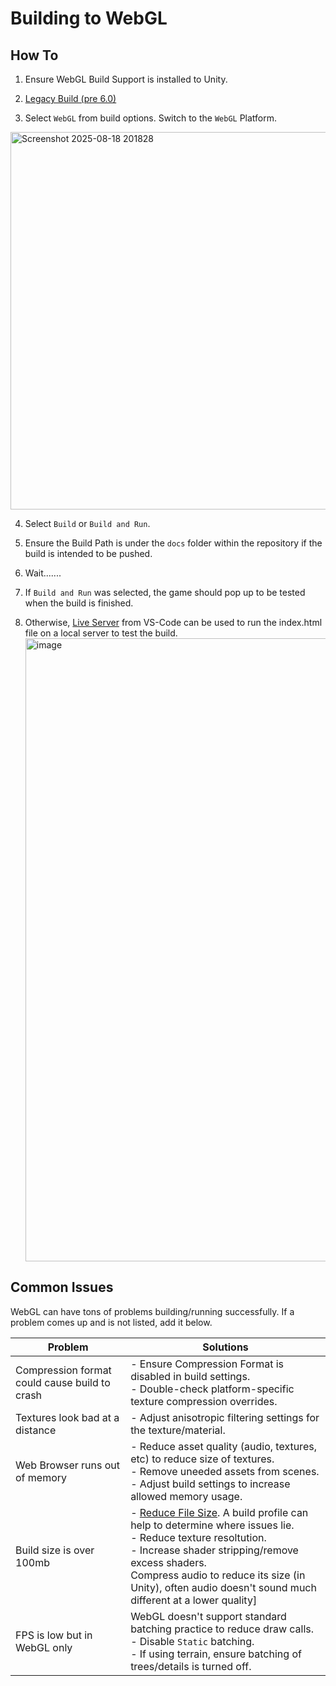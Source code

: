 # Building to WebGL
## How To
1. Ensure WebGL Build Support is installed to Unity.
  
2. [Legacy Build (pre 6.0)](https://docs.unity3d.com/2020.1/Documentation/Manual/webgl-building.html)
  
3. Select `WebGL` from build options. Switch to the `WebGL` Platform. 
<img width="1904" height="604" alt="Screenshot 2025-08-18 201828" src="https://github.com/user-attachments/assets/4edbe606-2bd4-46db-95d6-7161b9a82720" />

4. Select `Build` or `Build and Run`.
   
5. Ensure the Build Path is under the `docs` folder within the repository if the build is intended to be pushed.
   
6. Wait.......
    
7. If `Build and Run` was selected, the game should pop up to be tested when the build is finished.
    
8. Otherwise, [Live Server](https://marketplace.visualstudio.com/items?itemName=ritwickdey.LiveServer) from VS-Code can be used to run the index.html file on a local server to test the build.
   <img width="1531" height="997" alt="image" src="https://github.com/user-attachments/assets/13173774-60c3-4b6a-a346-826ff8ed2a65" />

## Common Issues
WebGL can have tons of problems building/running successfully.
If a problem comes up and is not listed, add it below.

| Problem | Solutions |
|---------|-----------|
| Compression format could cause build to crash | - Ensure Compression Format is disabled in build settings.<br>- Double-check platform-specific texture compression overrides.<br> |
| Textures look bad at a distance | - Adjust anisotropic filtering settings for the texture/material.<br> |
| Web Browser runs out of memory | - Reduce asset quality (audio, textures, etc) to reduce size of textures.<br> - Remove uneeded assets from scenes. <br> - Adjust build settings to increase allowed memory usage. |
| Build size is over 100mb  | - [Reduce File Size](https://docs.unity3d.com/6000.0/Documentation/Manual/ReducingFilesize.html). A build profile can help to determine where issues lie. <br>- Reduce texture resoltution. <br> - Increase shader stripping/remove excess shaders. <br> Compress audio to reduce its size (in Unity), often audio doesn't sound much different at a lower quality]
| FPS is low but in WebGL only | WebGL doesn't support standard batching practice to reduce draw calls.<br> - Disable `Static` batching.<br> - If using terrain, ensure batching of trees/details is turned off. |


